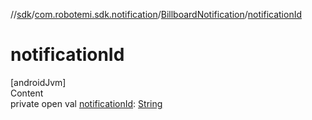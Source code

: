 //[sdk](../../../index.md)/[com.robotemi.sdk.notification](../index.md)/[BillboardNotification](index.md)/[notificationId](notification-id.md)



# notificationId  
[androidJvm]  
Content  
private open val [notificationId](notification-id.md): [String](https://developer.android.com/reference/kotlin/java/lang/String.html)  



